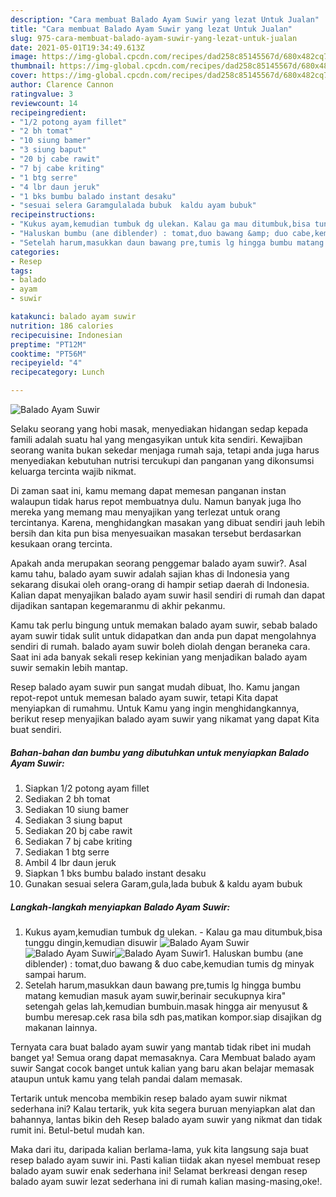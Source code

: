 ```yaml
---
description: "Cara membuat Balado Ayam Suwir yang lezat Untuk Jualan"
title: "Cara membuat Balado Ayam Suwir yang lezat Untuk Jualan"
slug: 975-cara-membuat-balado-ayam-suwir-yang-lezat-untuk-jualan
date: 2021-05-01T19:34:49.613Z
image: https://img-global.cpcdn.com/recipes/dad258c85145567d/680x482cq70/balado-ayam-suwir-foto-resep-utama.jpg
thumbnail: https://img-global.cpcdn.com/recipes/dad258c85145567d/680x482cq70/balado-ayam-suwir-foto-resep-utama.jpg
cover: https://img-global.cpcdn.com/recipes/dad258c85145567d/680x482cq70/balado-ayam-suwir-foto-resep-utama.jpg
author: Clarence Cannon
ratingvalue: 3
reviewcount: 14
recipeingredient:
- "1/2 potong ayam fillet"
- "2 bh tomat"
- "10 siung bamer"
- "3 siung baput"
- "20 bj cabe rawit"
- "7 bj cabe kriting"
- "1 btg serre"
- "4 lbr daun jeruk"
- "1 bks bumbu balado instant desaku"
- "sesuai selera Garamgulalada bubuk  kaldu ayam bubuk"
recipeinstructions:
- "Kukus ayam,kemudian tumbuk dg ulekan. Kalau ga mau ditumbuk,bisa tunggu dingin,kemudian disuwir"
- "Haluskan bumbu (ane diblender) : tomat,duo bawang &amp; duo cabe,kemudian tumis dg minyak sampai harum."
- "Setelah harum,masukkan daun bawang pre,tumis lg hingga bumbu matang kemudian masuk ayam suwir,berinair secukupnya kira&#34; setengah gelas lah,kemudian bumbuin.masak hingga air menyusut &amp; bumbu meresap.cek rasa bila sdh pas,matikan kompor.siap disajikan dg makanan lainnya."
categories:
- Resep
tags:
- balado
- ayam
- suwir

katakunci: balado ayam suwir 
nutrition: 186 calories
recipecuisine: Indonesian
preptime: "PT12M"
cooktime: "PT56M"
recipeyield: "4"
recipecategory: Lunch

---
```



![Balado Ayam Suwir](https://img-global.cpcdn.com/recipes/dad258c85145567d/680x482cq70/balado-ayam-suwir-foto-resep-utama.jpg)

Selaku seorang yang hobi masak, menyediakan hidangan sedap kepada famili adalah suatu hal yang mengasyikan untuk kita sendiri. Kewajiban seorang  wanita bukan sekedar menjaga rumah saja, tetapi anda juga harus menyediakan kebutuhan nutrisi tercukupi dan panganan yang dikonsumsi keluarga tercinta wajib nikmat.

Di zaman  saat ini, kamu memang dapat memesan panganan instan walaupun tidak harus repot membuatnya dulu. Namun banyak juga lho mereka yang memang mau menyajikan yang terlezat untuk orang tercintanya. Karena, menghidangkan masakan yang dibuat sendiri jauh lebih bersih dan kita pun bisa menyesuaikan masakan tersebut berdasarkan kesukaan orang tercinta. 



Apakah anda merupakan seorang penggemar balado ayam suwir?. Asal kamu tahu, balado ayam suwir adalah sajian khas di Indonesia yang sekarang disukai oleh orang-orang di hampir setiap daerah di Indonesia. Kalian dapat menyajikan balado ayam suwir hasil sendiri di rumah dan dapat dijadikan santapan kegemaranmu di akhir pekanmu.

Kamu tak perlu bingung untuk memakan balado ayam suwir, sebab balado ayam suwir tidak sulit untuk didapatkan dan anda pun dapat mengolahnya sendiri di rumah. balado ayam suwir boleh diolah dengan beraneka cara. Saat ini ada banyak sekali resep kekinian yang menjadikan balado ayam suwir semakin lebih mantap.

Resep balado ayam suwir pun sangat mudah dibuat, lho. Kamu jangan repot-repot untuk memesan balado ayam suwir, tetapi Kita dapat menyiapkan di rumahmu. Untuk Kamu yang ingin menghidangkannya, berikut resep menyajikan balado ayam suwir yang nikamat yang dapat Kita buat sendiri.

<!--inarticleads1-->

##### Bahan-bahan dan bumbu yang dibutuhkan untuk menyiapkan Balado Ayam Suwir:

1. Siapkan 1/2 potong ayam fillet
1. Sediakan 2 bh tomat
1. Sediakan 10 siung bamer
1. Sediakan 3 siung baput
1. Sediakan 20 bj cabe rawit
1. Sediakan 7 bj cabe kriting
1. Sediakan 1 btg serre
1. Ambil 4 lbr daun jeruk
1. Siapkan 1 bks bumbu balado instant desaku
1. Gunakan sesuai selera Garam,gula,lada bubuk &amp; kaldu ayam bubuk




<!--inarticleads2-->

##### Langkah-langkah menyiapkan Balado Ayam Suwir:

1. Kukus ayam,kemudian tumbuk dg ulekan. - Kalau ga mau ditumbuk,bisa tunggu dingin,kemudian disuwir
<img src="https://img-global.cpcdn.com/steps/2e7b2543fb89df59/160x128cq70/balado-ayam-suwir-langkah-memasak-1-foto.jpg" alt="Balado Ayam Suwir"><img src="https://img-global.cpcdn.com/steps/9d14a46a1eea531a/160x128cq70/balado-ayam-suwir-langkah-memasak-1-foto.jpg" alt="Balado Ayam Suwir"><img src="https://img-global.cpcdn.com/steps/62310f4200685aea/160x128cq70/balado-ayam-suwir-langkah-memasak-1-foto.jpg" alt="Balado Ayam Suwir">1. Haluskan bumbu (ane diblender) : tomat,duo bawang &amp; duo cabe,kemudian tumis dg minyak sampai harum.
1. Setelah harum,masukkan daun bawang pre,tumis lg hingga bumbu matang kemudian masuk ayam suwir,berinair secukupnya kira&#34; setengah gelas lah,kemudian bumbuin.masak hingga air menyusut &amp; bumbu meresap.cek rasa bila sdh pas,matikan kompor.siap disajikan dg makanan lainnya.




Ternyata cara buat balado ayam suwir yang mantab tidak ribet ini mudah banget ya! Semua orang dapat memasaknya. Cara Membuat balado ayam suwir Sangat cocok banget untuk kalian yang baru akan belajar memasak ataupun untuk kamu yang telah pandai dalam memasak.

Tertarik untuk mencoba membikin resep balado ayam suwir nikmat sederhana ini? Kalau tertarik, yuk kita segera buruan menyiapkan alat dan bahannya, lantas bikin deh Resep balado ayam suwir yang nikmat dan tidak rumit ini. Betul-betul mudah kan. 

Maka dari itu, daripada kalian berlama-lama, yuk kita langsung saja buat resep balado ayam suwir ini. Pasti kalian tiidak akan nyesel membuat resep balado ayam suwir enak sederhana ini! Selamat berkreasi dengan resep balado ayam suwir lezat sederhana ini di rumah kalian masing-masing,oke!.

